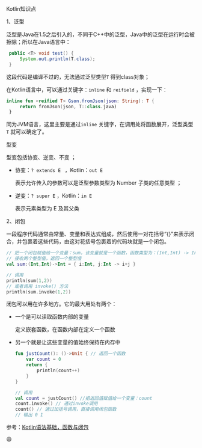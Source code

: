 Kotlin知识点

1、泛型

泛型是Java在1.5之后引入的，不同于C++中的泛型，Java中的泛型在运行时会被擦除；所以在Java语言中：

```java
 public <T> void test() { 
     System.out.println(T.class);
 }
```

这段代码是编译不过的，无法通过泛型类型`T` 得到class对象；

在Kotlin语言中，可以通过关键字：`inline` 和 `reifield` ，实现一下：

```kotlin
inline fun <reified T> Gson.fromJson(json: String): T { 
     return fromJson(json, T::class.java) 
 }
```

同为JVM语言，这里主要是通过`inline` 关键字，在调用处将函数展开，泛型类型`T` 就可以确定了。



型变

型变包括协变、逆变、不变 ；

* 协变：`? extends E ` ，Kotlin：`out E` 

  表示允许传入的参数可以是泛型参数类型为 Number 子类的任意类型 ；

* 逆变：`? super E` ，Kotlin：`in E` 

  表示元素类型为 E 及其父类

2、闭包

一段程序代码通常由常量、变量和表达式组成，然后使用一对花括号“{}”来表示闭合，并包裹着这些代码，由这对花括号包裹着的代码块就是一个闭包。

```kotlin
// 把一个闭包赋值给一个变量：sum，该变量就是一个函数，函数类型为：(Int,Int) -> Int
// 接收两个整型值，返回一个整型值
val sum:(Int,Int)->Int = { i:Int, j:Int -> i+j }

// 调用
println(sum(1,2))
// 或者调用 invoke() 方法
println(sum.invoke(1,2))
```

闭包可以用在许多地方。它的最大用处有两个：

* 一个是可以读取函数内部的变量

  定义嵌套函数，在函数内部在定义一个函数

* 另一个就是让这些变量的值始终保持在内存中

  ```kotlin
  fun justCount(): ()->Unit { // 返回一个函数
      var count = 0
      return {
          println(count++)
      }
  }
  
  // 调用
  val count = justCount() //把返回值赋值给一个变量：count
  count.invoke() // 通过invoke调用
  count() // 通过加括号调用，直接调用闭包函数
  // 输出 0 1
  ```

参考：[Kotlin语法基础，函数与闭包](https://blog.csdn.net/yzzst/article/details/74619101)

:smile:
